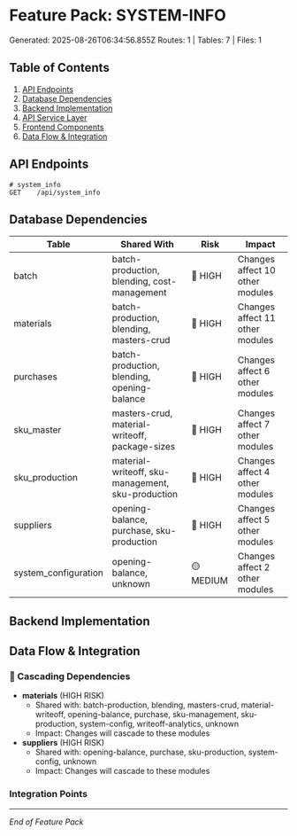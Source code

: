 # Feature Pack: SYSTEM-INFO
Generated: 2025-08-26T06:34:56.855Z
Routes: 1 | Tables: 7 | Files: 1

## Table of Contents
1. [API Endpoints](#api-endpoints)
2. [Database Dependencies](#database-dependencies)
3. [Backend Implementation](#backend-implementation)
4. [API Service Layer](#api-service-layer)
5. [Frontend Components](#frontend-components)
6. [Data Flow & Integration](#data-flow--integration)

## API Endpoints
```
# system_info
GET    /api/system_info
```

## Database Dependencies
| Table | Shared With | Risk | Impact |
|-------|-------------|------|--------|
| batch | batch-production, blending, cost-management | 🔴 HIGH | Changes affect 10 other modules |
| materials | batch-production, blending, masters-crud | 🔴 HIGH | Changes affect 11 other modules |
| purchases | batch-production, blending, opening-balance | 🔴 HIGH | Changes affect 6 other modules |
| sku_master | masters-crud, material-writeoff, package-sizes | 🔴 HIGH | Changes affect 7 other modules |
| sku_production | material-writeoff, sku-management, sku-production | 🔴 HIGH | Changes affect 4 other modules |
| suppliers | opening-balance, purchase, sku-production | 🔴 HIGH | Changes affect 5 other modules |
| system_configuration | opening-balance, unknown | 🟡 MEDIUM | Changes affect 2 other modules |

## Backend Implementation

## Data Flow & Integration
### 🔗 Cascading Dependencies
- **materials** (HIGH RISK)
  - Shared with: batch-production, blending, masters-crud, material-writeoff, opening-balance, purchase, sku-management, sku-production, system-config, writeoff-analytics, unknown
  - Impact: Changes will cascade to these modules
- **suppliers** (HIGH RISK)
  - Shared with: opening-balance, purchase, sku-production, system-config, unknown
  - Impact: Changes will cascade to these modules

### Integration Points

---
*End of Feature Pack*